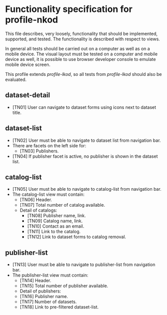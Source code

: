 # Functionality specification for profile-nkod
This file describes, very loosely, functionality that should be implemented,
supported, and tested. The functionality is described with respect to views.

In general all tests should be carried out on a computer as well as on a mobile
device. The visual layout must be tested on a computer and mobile device as 
well, it is possible to use browser developer console to emulate mobile device
screen. 

This profile extends *profile-lkod*, so all tests from *profile-lkod* should
also be evaluated.

## dataset-detail
 * [TN01] User can navigate to dataset forms using icons next to dataset title. 
 
## dataset-list
 * [TN02] User must be able to navigate to dataset list from navigation bar.
 * There are facets on the left side for:
   * [TN03] Publishers.
 * [TN04] If publisher facet is active, no publisher is shown in the dataset 
   list.

## catalog-list
 * [TN05]  User must be able to navigate to catalog-list from navigation bar.
 * The catalog-list view must contain:
   * [TN06] Header.
   * [TN07] Total number of catalog available.
   * Detail of catalogs:
     * [TN08] Publisher name, link.
     * [TN09] Catalog name, link.
     * [TN10] Contact as an email.
     * [TN11] Link to the catalog.
     * [TN12] Link to dataset forms to catalog removal.

## publisher-list
 * [TN13] User must be able to navigate to publisher-list from navigation bar.
 * The publisher-list view must contain:
   * [TN14] Header.
   * [TN15] Total number of publisher available.
   * Detail of publishers:
    * [TN16] Publisher name.
    * [TN17] Number of datasets.
    * [TN18] Link to pre-filtered dataset-list.

